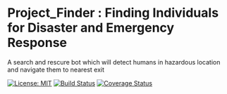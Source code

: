 # Project_Finder : Finding Individuals for Disaster and Emergency Response 
A search and rescure bot which will detect humans in hazardous location and navigate them to nearest exit

[![License: MIT](https://img.shields.io/badge/License-MIT-blue.svg)](https://opensource.org/licenses/MIT)
[![Build Status](https://app.travis-ci.com/naitri/Project_Finder.svg?branch=main)]( https://app.travis-ci.com/github/naitri/Project_Finder)
[![Coverage Status](https://coveralls.io/repos/github/naitri/Project_Finder/badge.svg?branch=main)](https://coveralls.io/github/naitri/Project_Finder?branch=main)
